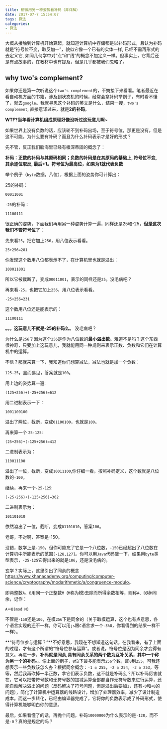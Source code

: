 ```yaml
---
title: 稍微用另一种姿势看补码（非详解）
date: 2017-07-7 15:54:07
tags: 算法
categories:
- 算法
---
```




大概从接触到计算机开始算起，就知道计算机中存储都是以补码形式，且认为补码就是“符号位不变，取反加一”，貌似它像一个已有的实体一样, 已经不需再形式的去定义它, 如同几何学中对“点”和“线”的概念不加定义一样。但事实上，它背后还是有点故事的，在教材中也有提及，但是几乎都被我们忽略了。

## why two's complement?

如果你还是第一次听说这个`two's complement`的，不妨接下来看看。笔者最近在看自动机方面的书籍，涉及到状态机的时候，经常会拿补码举例子，有时看不懂了，就去`google`。我就寻思这个补码的英文是什么，结果一搜，`two's complement`, 直接意译过来，就是**2的补码**。


**WTF?当年看计算机组成原理好像没听过这玩意儿啊~**

<!-- more -->

如果世界上没有负数的话，应该轮不到补码出场，至于符号位，那更是没有。但是这不可能。为什么要有补码？而且为什么补码表示才是好的形式？

先不管，反正我们脑海里已经有根深蒂固的概念了：

**补码：正数的补码与其原码相同；负数的补码是在其原码的基础上, 符号位不变, 其余逐位取反, 最后+1。符号位为最高位，如果为1就代表负数**

举个例子（`byte`数据，八位），根据上面的姿势你可计算出：

25的补码：

`00011001`

`-25`的补码：

`11100111`

很正确的姿势，下面我们再用另一种姿势计算一遍，同样还是25和-25，**但是这次我们不管符号位了**：

先来看`25`，把它加上`256`，用八位表示看看。

`25+256=281`

你发现这个数用八位都表示不了，在计算机里也就是溢出：

`100011001`

所以它被截断了，变成`00011001`，表示的同样还是`25`。没毛病吧？

再来看`-25`，也把它加上`256`，用八位表示看看。

`-25+256=231`

这个数用八位还是能表示的：

`11100111`

**。。。这玩意儿不就是-25的补码么。**  没毛病吧？


为什么是`256`？因为这个`256`是作为八位数的**最小溢出数**。难道不是吗？这个东西很神奇，只要加上这玩意儿，我就能用同一种规则来表示正数、负数和它们在计算机中的运算。

不信？那就来算一下，我知道你们想算减法，减法也就是加一个负数：

`125-25`，显而易见，答案就是`100`。

用上边的姿势算一遍:

`(125+256)+(-25+256)=612`

用二进制表示一下：

`1001100100`

溢出了两位，截断，变成`01100100`，也就是`100`。

再来算一个 `25-125`:

`(25+256)+(-125+256)=412`

二进制表示为：

`110011100`

溢出了一位，截断，变成`10011100`,你仔细一看，按照补码定义，这个数就是八位数的`-100`。

继续，再来一个`-25-125`:

`(-25+256)+(-125+256)=362`

二进制表示为：

`101101010`

依然溢出了一位，截断，变成`01101010`，答案`106`。

老哥，不对啊，答案是-150。

没错，数学上是`-150`，但你可能忘了它是一个八位数，`-150`已经超出了八位数在计算机中所能表示的范围`[-128,127]`。你可以用`Java`代码敲一下，结果用`byte`类型表示，`-25-125`它得出来的就是`106`，还是没毛病的。

玄学？实际上，这里引出了同余的概念<https://www.khanacademy.org/computing/computer-science/cryptography/modarithmetic/a/congruence-modulo>。


即两整数`A`、`B`用同一个正整数`M `(`M`称为模)去除而所得余数相等，则称`A`、`B`对`M`同余，记作：

`A＝B(mod M)`
       
不管是`-150`还是`106`，在模`256`下是同余的（关于取模运算，这个也有点意思，各个语言实现的还不一样，你可以用`js`跟`C`语言求一个`-5%8`，你看得到的结果一样不一样）。


**“符号位参与运算？”**不好意思，我现在不想知道这句话。在我看来，有了上面的过程，才有这个所谓的“符号位参与运算”。或者说，符号位是因为同余才变得有意义。再进一步，**补码就是同余,具有同余关系的两个数为互补关系，其中一个称为另一个的补码。**。像上面的例子，`8`位下最多能表示`256`个数，即`0`到`255`，可我还想表示一些负数该怎么办？根据同余概念：`-1 ≅ 255`，`-2 ≅ 254`，`-3 ≅ 253`，等等，然后我再砍掉一半正数，拿它们表示负数，这不就是补码么？所以补码厉害就在，它可以把带符号数和无符号数的加减运算全部都当作无符号数来进行运算，还能自动解决溢出的问题（反码解决了符号问题，但是溢出后要加`1`，还有`-0`和`+0`的问题），简化了计算机中运算器的线路设计，增加了处理器效率，减少了设计制造成本。而这一步转化，已经由编译器完成了，它将你的负数表示成了补码形式，使得计算机能够明白你的意思。

最后，如果看懂了的话，再抛个问题，补码`10000000`为什么表示的是`-128`，而不是`-0`？真的是规定的吗？

